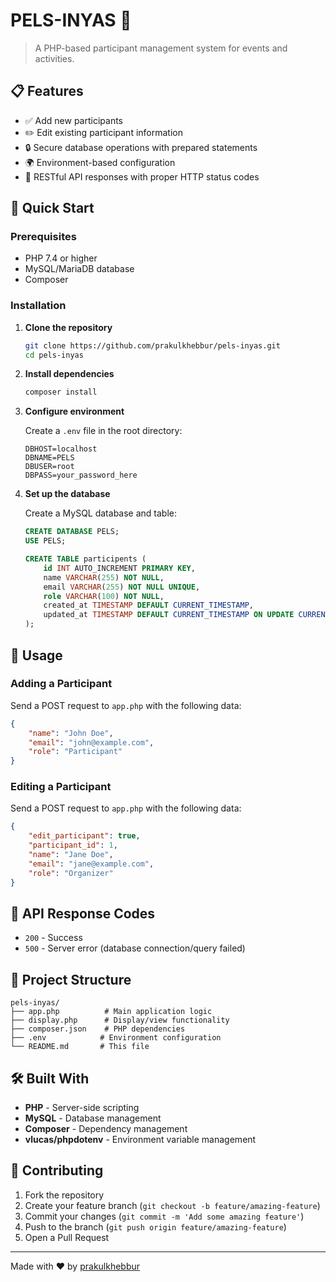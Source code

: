 # PELS-INYAS 🎯

> A PHP-based participant management system for events and activities.

## 📋 Features

- ✅ Add new participants
- ✏️ Edit existing participant information
- 🔒 Secure database operations with prepared statements
- 🌍 Environment-based configuration
- 📡 RESTful API responses with proper HTTP status codes

## 🚀 Quick Start

### Prerequisites

- PHP 7.4 or higher
- MySQL/MariaDB database
- Composer

### Installation

1. **Clone the repository**
   ```bash
   git clone https://github.com/prakulkhebbur/pels-inyas.git
   cd pels-inyas
   ```

2. **Install dependencies**
   ```bash
   composer install
   ```

3. **Configure environment**
   
   Create a `.env` file in the root directory:
   ```env
   DBHOST=localhost
   DBNAME=PELS
   DBUSER=root
   DBPASS=your_password_here
   ```

4. **Set up the database**
   
   Create a MySQL database and table:
   ```sql
   CREATE DATABASE PELS;
   USE PELS;
   
   CREATE TABLE participents (
       id INT AUTO_INCREMENT PRIMARY KEY,
       name VARCHAR(255) NOT NULL,
       email VARCHAR(255) NOT NULL UNIQUE,
       role VARCHAR(100) NOT NULL,
       created_at TIMESTAMP DEFAULT CURRENT_TIMESTAMP,
       updated_at TIMESTAMP DEFAULT CURRENT_TIMESTAMP ON UPDATE CURRENT_TIMESTAMP
   );
   ```

## 📖 Usage

### Adding a Participant

Send a POST request to `app.php` with the following data:
```json
{
    "name": "John Doe",
    "email": "john@example.com",
    "role": "Participant"
}
```

### Editing a Participant

Send a POST request to `app.php` with the following data:
```json
{
    "edit_participant": true,
    "participant_id": 1,
    "name": "Jane Doe",
    "email": "jane@example.com",
    "role": "Organizer"
}
```

## 🔧 API Response Codes

- `200` - Success
- `500` - Server error (database connection/query failed)

## 📁 Project Structure

```
pels-inyas/
├── app.php          # Main application logic
├── display.php      # Display/view functionality
├── composer.json    # PHP dependencies
├── .env            # Environment configuration
└── README.md       # This file
```

## 🛠️ Built With

- **PHP** - Server-side scripting
- **MySQL** - Database management
- **Composer** - Dependency management
- **vlucas/phpdotenv** - Environment variable management

## 👥 Contributing

1. Fork the repository
2. Create your feature branch (`git checkout -b feature/amazing-feature`)
3. Commit your changes (`git commit -m 'Add some amazing feature'`)
4. Push to the branch (`git push origin feature/amazing-feature`)
5. Open a Pull Request

---

Made with ❤️ by [prakulkhebbur](https://github.com/prakulkhebbur)
